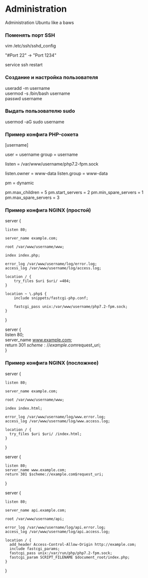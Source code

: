 # Administration
Administration Ubuntu like a baws

### Поменять порт SSH

vim /etc/ssh/sshd_config

"#Port 22" -> "Port 1234"

service ssh restart

### Создание и настройка пользователя

useradd -m username  
usermod -s /bin/bash username  
passwd username

### Выдать пользователю sudo

usermod -aG sudo username

### Пример конфига PHP-сокета

[username]

user = username
group = username

listen = /var/www/username/php7.2-fpm.sock

listen.owner = www-data
listen.group = www-data

pm = dynamic

pm.max_children = 5
pm.start_servers = 2
pm.min_spare_servers = 1
pm.max_spare_servers = 3

### Пример конфига NGINX (простой)

server {  

    listen 80;  

    server_name example.com;  

    root /var/www/username/www;  

    index index.php;  

    error_log /var/www/username/log/error.log;  
    access_log /var/www/username/log/access.log;  

    location / {  
        try_files $uri $uri/ =404;  
    }  

    location ~ \.php$ {  
        include snippets/fastcgi-php.conf;  

        fastcgi_pass unix:/var/www/username/php7.2-fpm.sock;  
    }  
}  

server {  
    listen 80;  
    server_name www.example.com;  
    return 301 $scheme://example.com$request_uri;  
}  

### Пример конфига NGINX (посложнее)

server {  

    listen 80;  

    server_name example.com;  

    root /var/www/username/www;  

    index index.html;  

    error_log /var/www/username/log/www.error.log;  
    access_log /var/www/username/log/www.access.log;  

    location / {  
      try_files $uri $uri/ /index.html;  
    }  
}  

server {  

    listen 80;  
    server_name www.example.com;  
    return 301 $scheme://example.com$request_uri;  
}  

server {  

    listen 80;  
    
    server_name api.example.com;  

    root /var/www/username/api;  

    error_log /var/www/username/log/api.error.log;  
    access_log /var/www/username/log/api.access.log;  

    location / {  
      add_header Access-Control-Allow-Origin http://example.com;  
      include fastcgi_params;  
      fastcgi_pass unix:/var/run/php/php7.2-fpm.sock;  
      fastcgi_param SCRIPT_FILENAME $document_root/index.php;  
    }  
}  
